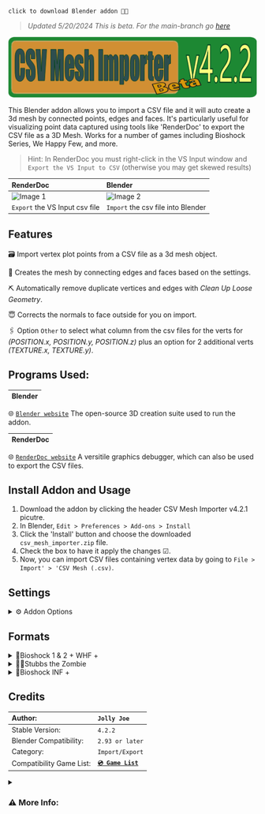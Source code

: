 `click to download Blender addon 💾🔻` 
> *Updated 5/20/2024*
*This is beta. For the main-branch go [here](https://github.com/JollyShmo/CSV_Import_Blender/tree/main)*

[![download](https://github.com/JollyShmo/CSV_Import_Blender/blob/Beta/version_csv_import_beta2.png)](https://github.com/JollyShmo/CSV_Import_Blender/releases/download/v4.2.2/csv_mesh_importer-beta.zip)

This Blender addon allows you to import a CSV file and it will auto create a 3d mesh by connected points, edges and faces. It's particularly useful for visualizing point data captured using tools like 'RenderDoc' to export the CSV file as a 3D Mesh. Works for a number of games including Bioshock Series, We Happy Few, and more.
> Hint: In RenderDoc you must right-click in the VS Input window and `Export the VS Input to CSV` (otherwise you may get skewed results)

| RenderDoc | Blender|
| :-------- | :----- |
| ![Image 1](https://github.com/JollyShmo/CSV_Import_Blender/blob/main/step1.png) | ![Image 2](https://github.com/JollyShmo/CSV_Import_Blender/blob/main/step2%20(2).png) |
|`Export` the VS Input csv file | `Import` the csv file into Blender |

## Features
🗃 Import vertex plot points from a CSV file as a 3d mesh object.

📐 Creates the mesh by connecting edges and faces based on the settings.

⛏ Automatically remove duplicate vertices and edges with *Clean Up Loose Geometry*.

😇 Corrects the normals to face outside for you on import.

🖇 Option `Other` to select what column from the csv files for the verts for *(POSITION.x, POSITION.y, POSITION.z)* plus an option for 2 additional verts *(TEXTURE.x, TEXTURE.y)*. 

## Programs Used:
| Blender |
| :---------- |
🌐 [`Blender website`](https://www.blender.org)
The open-source 3D creation suite used to run the addon.

| RenderDoc |
| :------------- |
🌐 [`RenderDoc website`](https://renderdoc.org/)
A versitile graphics debugger, which can also be used to export the CSV files.

## Install Addon and Usage
1. Download the addon by clicking the header CSV Mesh Importer v4.2.1 picutre.
2. In Blender, `Edit > Preferences > Add-ons > Install`
3. Click the 'Install' button and choose the downloaded `csv_mesh_importer.zip` file.
4. Check the box to have it apply the changes ☑.
5. Now, you can import CSV files containing vertex data by going to `File > Import' > 'CSV Mesh (.csv)`.

## Settings

<details>
 <summary>⚙ Addon Options</summary>

 | Title | Discription |
 | :---- | :----------- |
| **`Scale Factor`**| Scale the imported mesh. (0.01 - 10.00)|
| **`Connection Method`**| Choose between connecting vertices with edges or faces.|
| **`Format`**| Choose between game sets or other. (Stubbs the Zombie, Bioshock 1 & 2 + WHF +, Bioshock INF +, Other)|
| **`Name Obj`**| Name the mesh on import. (default "Object")|
| **`Auto-Smooth(checkbox)`**| Have it use the default auto-smooth shading on import.|
| **`Center Object(checkbox)`**| This will center the object base on origin (middle of mesh usually) if unchecked it will be the verts from the RenderDoc capture location.|
| **`UV smart Unwrapping(checkbox)`**| just does a smart unwrap (only for Stubbs The Zombie atm)|
</details>

## Formats
<details>
<summary>🤯Bioshock 1 & 2 + WHF +</summary>
 
 `✔ Main Choice`
| Title | Recommended Setting |
| :---- | :------------------ |
| Scale: | `0.01` - `1.0`|
| Connection Method: | `Faces`|
| Format: | `Bioshock 1 & 2 + WHF +`|
| Name Obj: | `optional` `default "Object"`|
| Clean Up Loose Geometry: | `Required to work as intended` `only uncheck to debug`|
| Auto-Smooth: | `optional` `auto-smooth shading 30°`|
| Center Object: | `optional` `mesh to 3d curser`|
</details>
<details>
 
<summary>🧟‍♂️Stubbs the Zombie</summary>

`⚠ Stubbs The Zombie Game Only`

| Title | Recommended Setting |
| -- | -- |
| Scale: | `10.0` |
| Connection Method: | `Faces`|
| Format: | `Stubbs The Zombie`|
| Name Obj: | `optional` `default "Object"`| 
| Clean Up Loose Geometry: | `Required to work as intended` `only uncheck to debug`|
| Auto-Smooth: | `optional` `auto-smooth shading 30°`|
| Center Object: | `optional`|
| Beta: UV Unwrapping: |⚠ `optional` `smart uv unwraps`|
</details>

<details>
<summary>🦺Bioshock INF +</summary>

 `⚠ work in progress`
> Scale: `0.01` - `1.0`
> Connection Method: `Faces`
> Format: `Bioshock INF +`
> Name Obj `optional` `default "Object"`
> Clean Up Loose Geometry `Required to work as intended` `only uncheck to debug`
> Auto-Smooth: `optional` `auto-smooth shading 30°`
> Center Object: `optional` `mesh to 3d curser`
</details> 

## Credits

| Author: | `Jolly Joe` |
| :-------| :---------- |
| Stable Version:| `4.2.2` |
| Blender Compatibility:| `2.93 or later` |
| Category:| `Import/Export` |
| Compatibility Game List:| **[`💿 Game List`](/GameList.md)** |

<details>
<summary><h3> ⚠ More Info:</h3></summary>

`notes:` 

>```This addon creates a mesh with connected edges or faces based on the imported points. It's important to review the results and refine the mesh as needed after import.```

```⚠ This is optimized for games that work with RenderDoc and the csv files it can export.```

- `Custom Imports: [Bioshock 1 & 2 + WHF +] should be the default when trying a new game not listed. You can also use [Other].` 

- `[Bioshock INF +] is only last resort. It is better to use Other in some cases.`

- `(TEXTURE.x, TEXTURE.y) currently only works under [Other]!`
</details>


